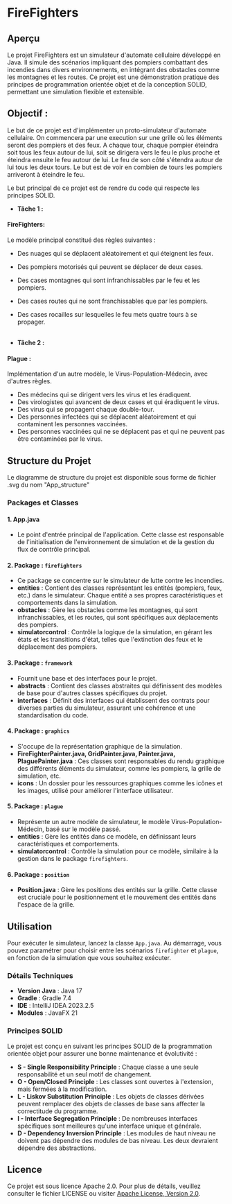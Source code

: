# FireFighters 

## Aperçu
Le projet FireFighters est un simulateur d'automate cellulaire développé en Java. Il simule des scénarios impliquant 
des pompiers combattant des incendies dans divers environnements, en intégrant des obstacles comme les montagnes et 
les routes. Ce projet est une démonstration pratique des principes de programmation orientée objet et de la conception 
SOLID, permettant une simulation flexible et extensible.

## Objectif :
Le but de ce projet est d'implémenter un proto-simulateur d'automate cellulaire. On commencera par une
execution sur une grille où les éléments seront des pompiers et des feux. A chaque tour, chaque pompier
éteindra soit tous les feux autour de lui, soit se dirigera vers le feu le plus proche et éteindra ensuite le feu autour de lui. Le feu de son côté s'étendra autour de lui tous les deux tours. Le but est de voir en combien de tours les pompiers arriveront à éteindre le feu.

Le but principal de ce projet est de rendre du code qui respecte les principes SOLID.

- <strong>Tâche 1 : </strong><br>

#### FireFighters:
Le modèle principal constitué des règles suivantes :

- Des nuages qui se déplacent aléatoirement et qui éteignent les feux.
- Des pompiers motorisés qui peuvent se déplacer de deux cases.
- Des cases montagnes qui sont infranchissables par le feu et les pompiers.
- Des cases routes qui ne sont franchissables que par les pompiers.
- Des cases rocailles sur lesquelles le feu mets quatre tours à se propager.
  <br><br>

- <strong>Tâche 2 : </strong><br>

#### Plague :
Implémentation d'un autre modèle, le Virus-Population-Médecin, avec d'autres règles.

- Des médecins qui se dirigent vers les virus et les éradiquent.
- Des virologistes qui avancent de deux cases et qui éradiquent le virus.
- Des virus qui se propagent chaque double-tour.
- Des personnes infectées qui se déplacent aléatoirement et qui contaminent les personnes vaccinées.
- Des personnes vaccinées qui ne se déplacent pas et qui ne peuvent pas être contaminées par le virus.

## Structure du Projet 

Le diagramme de structure du projet est disponible sous forme de fichier .svg du nom "App_structure"

### Packages et Classes

#### 1. App.java
- Le point d'entrée principal de l'application. Cette classe est responsable de l'initialisation de l'environnement de simulation et de la gestion du flux de contrôle principal.

#### 2. Package : `firefighters`
- Ce package se concentre sur le simulateur de lutte contre les incendies.
 - **entities** : Contient des classes représentant les entités (pompiers, feux, etc.) dans le simulateur. Chaque entité a ses propres caractéristiques et comportements dans la simulation.
 - **obstacles** : Gère les obstacles comme les montagnes, qui sont infranchissables, et les routes, qui sont spécifiques aux déplacements des pompiers.
 - **simulatorcontrol** : Contrôle la logique de la simulation, en gérant les états et les transitions d'état, telles que l'extinction des feux et le déplacement des pompiers.

#### 3. Package : `framework`
- Fournit une base et des interfaces pour le projet.
 - **abstracts** : Contient des classes abstraites qui définissent des modèles de base pour d'autres classes spécifiques du projet.
 - **interfaces** : Définit des interfaces qui établissent des contrats pour diverses parties du simulateur, assurant une cohérence et une standardisation du code.

#### 4. Package : `graphics`
- S'occupe de la représentation graphique de la simulation.
 - **FireFighterPainter.java, GridPainter.java, Painter.java, PlaguePainter.java** : Ces classes sont responsables du rendu graphique des différents éléments du simulateur, comme les pompiers, la grille de simulation, etc.
 - **icons** : Un dossier pour les ressources graphiques comme les icônes et les images, utilisé pour améliorer l'interface utilisateur.

#### 5. Package : `plague`
- Représente un autre modèle de simulateur, le modèle Virus-Population-Médecin, basé sur le modèle passé.
 - **entities** : Gère les entités dans ce modèle, en définissant leurs caractéristiques et comportements.
 - **simulatorcontrol** : Contrôle la simulation pour ce modèle, similaire à la gestion dans le package `firefighters`.

#### 6. Package : `position`
- **Position.java** : Gère les positions des entités sur la grille. Cette classe est cruciale pour le positionnement et le mouvement des entités dans l'espace de la grille.

## Utilisation

Pour exécuter le simulateur, lancez la classe `App.java`. Au démarrage, vous pouvez paramétrer pour choisir entre les scénarios `firefighter` et `plague`, en fonction de la simulation que vous souhaitez exécuter.

### Détails Techniques
- **Version Java** : Java 17
- **Gradle** : Gradle 7.4
- **IDE** : IntelliJ IDEA 2023.2.5
- **Modules** : JavaFX 21

### Principes SOLID
Le projet est conçu en suivant les principes SOLID de la programmation orientée objet pour assurer une bonne maintenance et évolutivité :
- **S - Single Responsibility Principle** : Chaque classe a une seule responsabilité et un seul motif de changement.
- **O - Open/Closed Principle** : Les classes sont ouvertes à l'extension, mais fermées à la modification.
- **L - Liskov Substitution Principle** : Les objets de classes dérivées peuvent remplacer des objets de classes de base sans affecter la correctitude du programme.
- **I - Interface Segregation Principle** : De nombreuses interfaces spécifiques sont meilleures qu'une interface unique et générale.
- **D - Dependency Inversion Principle** : Les modules de haut niveau ne doivent pas dépendre des modules de bas niveau. Les deux devraient dépendre des abstractions.



## Licence

Ce projet est sous licence Apache 2.0. Pour plus de détails, veuillez consulter le fichier LICENSE ou visiter [Apache License, Version 2.0](https://www.apache.org/licenses/LICENSE-2.0).



